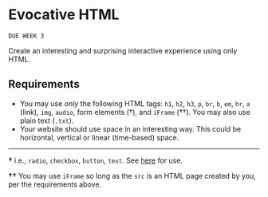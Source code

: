[00]: images/quinn-makes-a-website.gif
[01]: images/
[02]: images/
[03]: images/
[04]: images/
[05]: images/
[06]: images/
[07]: images/
[08]: images/
[09]: images/
[10]: images/
[11]: images/
[12]: images/
[13]: images/
[14]: images/
[15]: images/


# Evocative HTML

`DUE WEEK 3`

Create an interesting and surprising interactive experience using only HTML.

## Requirements

- You may use *only* the following HTML tags: `h1`, `h2`, `h3`, `p`, `br`, `b`, `em`, `hr`, `a` (link), `img`, `audio`, form elements (&dagger;), and `iFrame` (&dagger;&dagger;). You may also use plain text (`.txt`).
- Your website should use space in an interesting way. This could be horizontal, vertical or linear (time-based) space.

----

**&dagger;** i.e., `radio`, `checkbox`, `button`, `text`. See [here](http://www.w3schools.com/html/html_forms.asp) for use.  

**&dagger;&dagger;** You may use `iFrame` so long as the `src` is an HTML page created by you, per the requirements above.